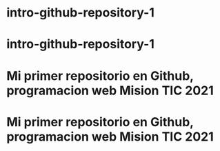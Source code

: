 # intro-github-repository-1
# intro-github-repository-1
# Mi primer repositorio en Github, programacion web Mision TIC 2021
# Mi primer repositorio en Github, programacion web Mision TIC 2021
